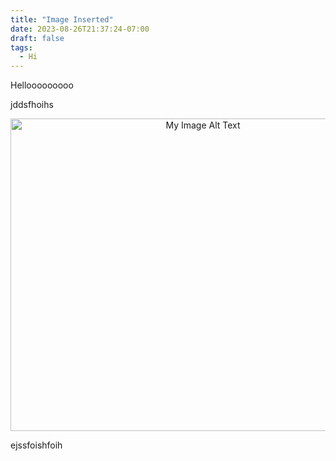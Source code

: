 ```yaml
---
title: "Image Inserted"
date: 2023-08-26T21:37:24-07:00
draft: false
tags:
  - Hi
---
```


Hellooooooooo

jddsfhoihs

<div style="text-align: center;">
  <img src="/images/Kafka.jpg" alt="My Image Alt Text" width="600" height="500" style="display: inline-block;">
</div>


ejssfoishfoih